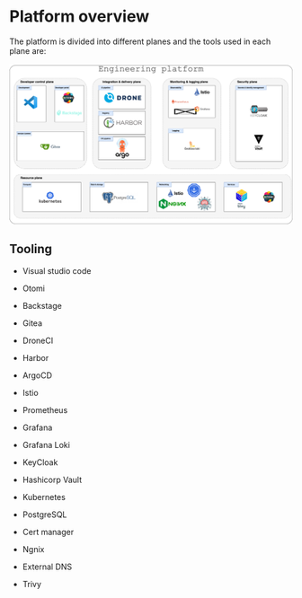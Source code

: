 # Platform overview

The platform is divided into different planes and the tools used in each plane are:

![Loki parsing](../assets/Platform-setup.png)

## Tooling

- Visual studio code

- Otomi

- Backstage

- Gitea

- DroneCI

- Harbor

- ArgoCD

- Istio

- Prometheus

- Grafana

- Grafana Loki

- KeyCloak

- Hashicorp Vault

- Kubernetes

- PostgreSQL

- Cert manager

- Ngnix

- External DNS

- Trivy